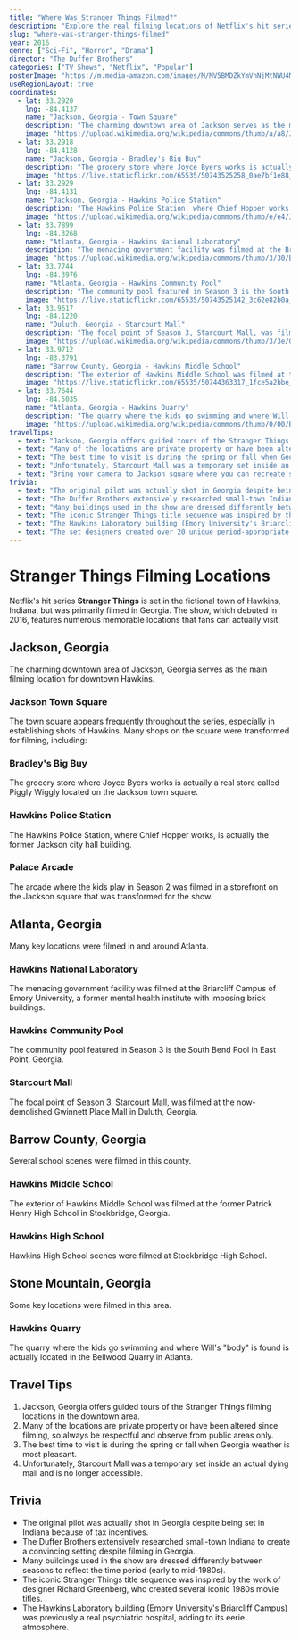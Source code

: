 ```yaml
---
title: "Where Was Stranger Things Filmed?"
description: "Explore the real filming locations of Netflix's hit series Stranger Things in Georgia, including the fictional town of Hawkins, Indiana."
slug: "where-was-stranger-things-filmed"
year: 2016
genre: ["Sci-Fi", "Horror", "Drama"]
director: "The Duffer Brothers"
categories: ["TV Shows", "Netflix", "Popular"]
posterImage: "https://m.media-amazon.com/images/M/MV5BMDZkYmVhNjMtNWU4MC00MDQxLWE3MjYtZGMzZWI1ZjhlOWJmXkEyXkFqcGdeQXVyMTkxNjUyNQ@@._V1_.jpg"
useRegionLayout: true
coordinates: 
  - lat: 33.2920
    lng: -84.4137
    name: "Jackson, Georgia - Town Square"
    description: "The charming downtown area of Jackson serves as the main filming location for downtown Hawkins. Many establishing shots feature this town square."
    image: "https://upload.wikimedia.org/wikipedia/commons/thumb/a/a8/Jackson_Georgia_City_Hall.jpg/800px-Jackson_Georgia_City_Hall.jpg"
  - lat: 33.2918
    lng: -84.4128
    name: "Jackson, Georgia - Bradley's Big Buy"
    description: "The grocery store where Joyce Byers works is actually a real store called Piggly Wiggly located on the Jackson town square."
    image: "https://live.staticflickr.com/65535/50743525258_0ae7bf1e88_b.jpg"
  - lat: 33.2929
    lng: -84.4131
    name: "Jackson, Georgia - Hawkins Police Station"
    description: "The Hawkins Police Station, where Chief Hopper works, is actually the former Jackson city hall building."
    image: "https://upload.wikimedia.org/wikipedia/commons/thumb/e/e4/Jackson_Commercial_Historic_District.jpg/800px-Jackson_Commercial_Historic_District.jpg"
  - lat: 33.7899
    lng: -84.3268
    name: "Atlanta, Georgia - Hawkins National Laboratory"
    description: "The menacing government facility was filmed at the Briarcliff Campus of Emory University, a former mental health institute with imposing brick buildings."
    image: "https://upload.wikimedia.org/wikipedia/commons/thumb/3/30/Briarcliff_Georgia_Mental_Health_Institute_2022.jpg/800px-Briarcliff_Georgia_Mental_Health_Institute_2022.jpg"
  - lat: 33.7744
    lng: -84.3976
    name: "Atlanta, Georgia - Hawkins Community Pool"
    description: "The community pool featured in Season 3 is the South Bend Pool in East Point, Georgia."
    image: "https://live.staticflickr.com/65535/50743525142_3c62e82b0a_b.jpg"
  - lat: 33.9617
    lng: -84.1220
    name: "Duluth, Georgia - Starcourt Mall"
    description: "The focal point of Season 3, Starcourt Mall, was filmed at the now-demolished Gwinnett Place Mall in Duluth, Georgia."
    image: "https://upload.wikimedia.org/wikipedia/commons/thumb/3/3e/Gwinnett_Place_Mall%2C_Duluth%2C_GA.jpg/800px-Gwinnett_Place_Mall%2C_Duluth%2C_GA.jpg"
  - lat: 33.9712
    lng: -83.3791
    name: "Barrow County, Georgia - Hawkins Middle School"
    description: "The exterior of Hawkins Middle School was filmed at the former Patrick Henry High School in Stockbridge, Georgia."
    image: "https://live.staticflickr.com/65535/50744363317_1fce5a2bbe_b.jpg"
  - lat: 33.7644
    lng: -84.5035
    name: "Atlanta, Georgia - Hawkins Quarry"
    description: "The quarry where the kids go swimming and where Will's 'body' is found is actually located in the Bellwood Quarry in Atlanta."
    image: "https://upload.wikimedia.org/wikipedia/commons/thumb/0/00/Bellwood_Quarry.jpg/800px-Bellwood_Quarry.jpg"
travelTips:
  - text: "Jackson, Georgia offers guided tours of the Stranger Things filming locations in the downtown area, which is a must for fans."
  - text: "Many of the locations are private property or have been altered since filming, so always be respectful and observe from public areas only."
  - text: "The best time to visit is during the spring or fall when Georgia weather is most pleasant for walking tours."
  - text: "Unfortunately, Starcourt Mall was a temporary set inside an actual dying mall and is no longer accessible, so don't plan your trip around it."
  - text: "Bring your camera to Jackson square where you can recreate several iconic scenes from the show."
trivia:
  - text: "The original pilot was actually shot in Georgia despite being set in Indiana because of tax incentives for film production."
  - text: "The Duffer Brothers extensively researched small-town Indiana to create a convincing setting despite filming in Georgia."
  - text: "Many buildings used in the show are dressed differently between seasons to reflect the time period changes (early to mid-1980s)."
  - text: "The iconic Stranger Things title sequence was inspired by the work of designer Richard Greenberg, who created several iconic 1980s movie titles."
  - text: "The Hawkins Laboratory building (Emory University's Briarcliff Campus) was previously a real psychiatric hospital, adding to its eerie atmosphere."
  - text: "The set designers created over 20 unique period-appropriate storefronts for Starcourt Mall."
---
```


# Stranger Things Filming Locations

Netflix's hit series **Stranger Things** is set in the fictional town of Hawkins, Indiana, but was primarily filmed in Georgia. The show, which debuted in 2016, features numerous memorable locations that fans can actually visit.

## Jackson, Georgia

The charming downtown area of Jackson, Georgia serves as the main filming location for downtown Hawkins.

### Jackson Town Square
The town square appears frequently throughout the series, especially in establishing shots of Hawkins. Many shops on the square were transformed for filming, including:

### Bradley's Big Buy
The grocery store where Joyce Byers works is actually a real store called Piggly Wiggly located on the Jackson town square.

### Hawkins Police Station
The Hawkins Police Station, where Chief Hopper works, is actually the former Jackson city hall building.

### Palace Arcade
The arcade where the kids play in Season 2 was filmed in a storefront on the Jackson square that was transformed for the show.

## Atlanta, Georgia

Many key locations were filmed in and around Atlanta.

### Hawkins National Laboratory
The menacing government facility was filmed at the Briarcliff Campus of Emory University, a former mental health institute with imposing brick buildings.

### Hawkins Community Pool
The community pool featured in Season 3 is the South Bend Pool in East Point, Georgia.

### Starcourt Mall
The focal point of Season 3, Starcourt Mall, was filmed at the now-demolished Gwinnett Place Mall in Duluth, Georgia.

## Barrow County, Georgia

Several school scenes were filmed in this county.

### Hawkins Middle School
The exterior of Hawkins Middle School was filmed at the former Patrick Henry High School in Stockbridge, Georgia.

### Hawkins High School
Hawkins High School scenes were filmed at Stockbridge High School.

## Stone Mountain, Georgia

Some key locations were filmed in this area.

### Hawkins Quarry
The quarry where the kids go swimming and where Will's "body" is found is actually located in the Bellwood Quarry in Atlanta.

## Travel Tips

1. Jackson, Georgia offers guided tours of the Stranger Things filming locations in the downtown area.
2. Many of the locations are private property or have been altered since filming, so always be respectful and observe from public areas only.
3. The best time to visit is during the spring or fall when Georgia weather is most pleasant.
4. Unfortunately, Starcourt Mall was a temporary set inside an actual dying mall and is no longer accessible.

## Trivia

- The original pilot was actually shot in Georgia despite being set in Indiana because of tax incentives.
- The Duffer Brothers extensively researched small-town Indiana to create a convincing setting despite filming in Georgia.
- Many buildings used in the show are dressed differently between seasons to reflect the time period (early to mid-1980s).
- The iconic Stranger Things title sequence was inspired by the work of designer Richard Greenberg, who created several iconic 1980s movie titles.
- The Hawkins Laboratory building (Emory University's Briarcliff Campus) was previously a real psychiatric hospital, adding to its eerie atmosphere. 